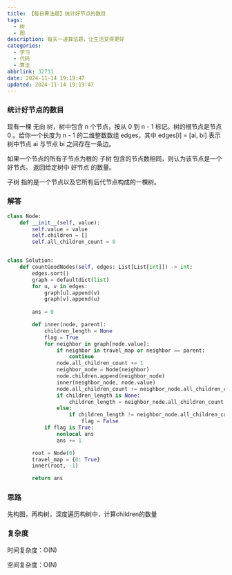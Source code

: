 ```yaml
---
title: 【每日算法题】统计好节点的数目
tags:
  - 树
  - 图
description: 每天一道算法题，让生活变得更好
categories:
  - 学习
  - 代码
  - 算法
abbrlink: 32731
date: 2024-11-14 19:19:47
updated: 2024-11-14 19:19:47
---
```


### 统计好节点的数目

现有一棵 无向 树，树中包含 n 个节点，按从 0 到 n - 1 标记。树的根节点是节点 0 。给你一个长度为 n - 1 的二维整数数组 edges，其中 edges[i] = [ai, bi] 表示树中节点 ai 与节点 bi 之间存在一条边。

如果一个节点的所有子节点为根的 子树 包含的节点数相同，则认为该节点是一个 好节点。 返回给定树中 好节点 的数量。

子树 指的是一个节点以及它所有后代节点构成的一棵树。

### 解答

```python
class Node:
    def __init__(self, value):
        self.value = value
        self.children = []
        self.all_children_count = 0


class Solution:
    def countGoodNodes(self, edges: List[List[int]]) -> int:
        edges.sort()
        graph = defaultdict(list)
        for u, v in edges:
            graph[u].append(v)
            graph[v].append(u)
        
        ans = 0

        def inner(node, parent):
            children_length = None
            flag = True
            for neighbor in graph[node.value]:
                if neighbor in travel_map or neighbor == parent:
                    continue
                node.all_children_count += 1
                neighbor_node = Node(neighbor)
                node.children.append(neighbor_node)
                inner(neighbor_node, node.value)
                node.all_children_count += neighbor_node.all_children_count
                if children_length is None:
                    children_length = neighbor_node.all_children_count
                else:
                    if children_length != neighbor_node.all_children_count:
                        flag = False
            if flag is True:
                nonlocal ans
                ans += 1

        root = Node(0)
        travel_map = {0: True}
        inner(root, -1)

        return ans
```

### 思路

先构图，再构树，深度遍历构树中，计算children的数量

### 复杂度

时间复杂度：O(N)

空间复杂度：O(N)
